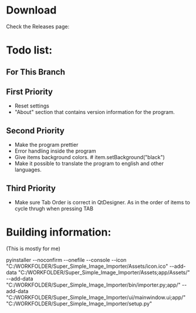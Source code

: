 # Download

Check the Releases page: 

# Todo list: 

## For This Branch


## First Priority
-  Reset settings
-  "About" section that contains version information for the program.

## Second Priority

- Make the program prettier
- Error handling inside the program
- Give items background colors. # item.setBackground("black")
- Make it possible to translate the program to english and other languages.

## Third Priority

- Make sure Tab Order is correct in QtDesigner. As in the order of items to cycle thrugh when pressing TAB


# Building information:
(This is mostly for me)

pyinstaller 
--noconfirm 
--onefile 
--console 
--icon "C:/WORKFOLDER/Super_Simple_Image_Importer/Assets/icon.ico" 
--add-data "C:/WORKFOLDER/Super_Simple_Image_Importer/Assets;app/Assets/" 
--add-data "C:/WORKFOLDER/Super_Simple_Image_Importer/bin/importer.py;app/" 
--add-data "C:/WORKFOLDER/Super_Simple_Image_Importer/ui/mainwindow.ui;app/"  "C:/WORKFOLDER/Super_Simple_Image_Importer/setup.py"
